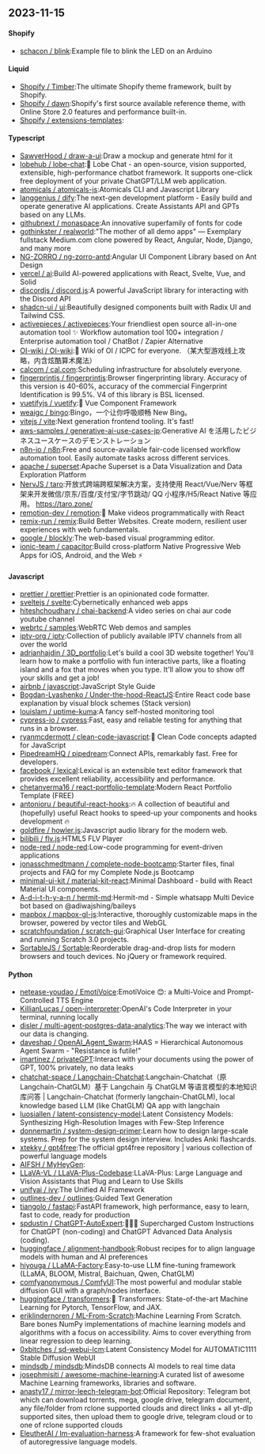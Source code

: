 ## 2023-11-15

#### Shopify
* [schacon / blink](https://github.com/schacon/blink):Example file to blink the LED on an Arduino

#### Liquid
* [Shopify / Timber](https://github.com/Shopify/Timber):The ultimate Shopify theme framework, built by Shopify.
* [Shopify / dawn](https://github.com/Shopify/dawn):Shopify's first source available reference theme, with Online Store 2.0 features and performance built-in.
* [Shopify / extensions-templates](https://github.com/Shopify/extensions-templates):

#### Typescript
* [SawyerHood / draw-a-ui](https://github.com/SawyerHood/draw-a-ui):Draw a mockup and generate html for it
* [lobehub / lobe-chat](https://github.com/lobehub/lobe-chat):🤖 Lobe Chat - an open-source, vision supported, extensible, high-performance chatbot framework. It supports one-click free deployment of your private ChatGPT/LLM web application.
* [atomicals / atomicals-js](https://github.com/atomicals/atomicals-js):Atomicals CLI and Javascript Library
* [langgenius / dify](https://github.com/langgenius/dify):The next-gen development platform - Easily build and operate generative AI applications. Create Assistants API and GPTs based on any LLMs.
* [githubnext / monaspace](https://github.com/githubnext/monaspace):An innovative superfamily of fonts for code
* [gothinkster / realworld](https://github.com/gothinkster/realworld):"The mother of all demo apps" — Exemplary fullstack Medium.com clone powered by React, Angular, Node, Django, and many more
* [NG-ZORRO / ng-zorro-antd](https://github.com/NG-ZORRO/ng-zorro-antd):Angular UI Component Library based on Ant Design
* [vercel / ai](https://github.com/vercel/ai):Build AI-powered applications with React, Svelte, Vue, and Solid
* [discordjs / discord.js](https://github.com/discordjs/discord.js):A powerful JavaScript library for interacting with the Discord API
* [shadcn-ui / ui](https://github.com/shadcn-ui/ui):Beautifully designed components built with Radix UI and Tailwind CSS.
* [activepieces / activepieces](https://github.com/activepieces/activepieces):Your friendliest open source all-in-one automation tool ✨ Workflow automation tool 100+ integration / Enterprise automation tool / ChatBot / Zapier Alternative
* [OI-wiki / OI-wiki](https://github.com/OI-wiki/OI-wiki):🌟 Wiki of OI / ICPC for everyone. （某大型游戏线上攻略，内含炫酷算术魔法）
* [calcom / cal.com](https://github.com/calcom/cal.com):Scheduling infrastructure for absolutely everyone.
* [fingerprintjs / fingerprintjs](https://github.com/fingerprintjs/fingerprintjs):Browser fingerprinting library. Accuracy of this version is 40-60%, accuracy of the commercial Fingerprint Identification is 99.5%. V4 of this library is BSL licensed.
* [vuetifyjs / vuetify](https://github.com/vuetifyjs/vuetify):🐉 Vue Component Framework
* [weaigc / bingo](https://github.com/weaigc/bingo):Bingo，一个让你呼吸顺畅 New Bing。
* [vitejs / vite](https://github.com/vitejs/vite):Next generation frontend tooling. It's fast!
* [aws-samples / generative-ai-use-cases-jp](https://github.com/aws-samples/generative-ai-use-cases-jp):Generative AI を活用したビジネスユースケースのデモンストレーション
* [n8n-io / n8n](https://github.com/n8n-io/n8n):Free and source-available fair-code licensed workflow automation tool. Easily automate tasks across different services.
* [apache / superset](https://github.com/apache/superset):Apache Superset is a Data Visualization and Data Exploration Platform
* [NervJS / taro](https://github.com/NervJS/taro):开放式跨端跨框架解决方案，支持使用 React/Vue/Nerv 等框架来开发微信/京东/百度/支付宝/字节跳动/ QQ 小程序/H5/React Native 等应用。 https://taro.zone/
* [remotion-dev / remotion](https://github.com/remotion-dev/remotion):🎥 Make videos programmatically with React
* [remix-run / remix](https://github.com/remix-run/remix):Build Better Websites. Create modern, resilient user experiences with web fundamentals.
* [google / blockly](https://github.com/google/blockly):The web-based visual programming editor.
* [ionic-team / capacitor](https://github.com/ionic-team/capacitor):Build cross-platform Native Progressive Web Apps for iOS, Android, and the Web ⚡️

#### Javascript
* [prettier / prettier](https://github.com/prettier/prettier):Prettier is an opinionated code formatter.
* [sveltejs / svelte](https://github.com/sveltejs/svelte):Cybernetically enhanced web apps
* [hiteshchoudhary / chai-backend](https://github.com/hiteshchoudhary/chai-backend):A video series on chai aur code youtube channel
* [webrtc / samples](https://github.com/webrtc/samples):WebRTC Web demos and samples
* [iptv-org / iptv](https://github.com/iptv-org/iptv):Collection of publicly available IPTV channels from all over the world
* [adrianhajdin / 3D_portfolio](https://github.com/adrianhajdin/3D_portfolio):Let's build a cool 3D website together! You'll learn how to make a portfolio with fun interactive parts, like a floating island and a fox that moves when you type. It'll allow you to show off your skills and get a job!
* [airbnb / javascript](https://github.com/airbnb/javascript):JavaScript Style Guide
* [Bogdan-Lyashenko / Under-the-hood-ReactJS](https://github.com/Bogdan-Lyashenko/Under-the-hood-ReactJS):Entire React code base explanation by visual block schemes (Stack version)
* [louislam / uptime-kuma](https://github.com/louislam/uptime-kuma):A fancy self-hosted monitoring tool
* [cypress-io / cypress](https://github.com/cypress-io/cypress):Fast, easy and reliable testing for anything that runs in a browser.
* [ryanmcdermott / clean-code-javascript](https://github.com/ryanmcdermott/clean-code-javascript):🛁 Clean Code concepts adapted for JavaScript
* [PipedreamHQ / pipedream](https://github.com/PipedreamHQ/pipedream):Connect APIs, remarkably fast. Free for developers.
* [facebook / lexical](https://github.com/facebook/lexical):Lexical is an extensible text editor framework that provides excellent reliability, accessibility and performance.
* [chetanverma16 / react-portfolio-template](https://github.com/chetanverma16/react-portfolio-template):Modern React Portfolio Template (FREE)
* [antonioru / beautiful-react-hooks](https://github.com/antonioru/beautiful-react-hooks):🔥 A collection of beautiful and (hopefully) useful React hooks to speed-up your components and hooks development 🔥
* [goldfire / howler.js](https://github.com/goldfire/howler.js):Javascript audio library for the modern web.
* [bilibili / flv.js](https://github.com/bilibili/flv.js):HTML5 FLV Player
* [node-red / node-red](https://github.com/node-red/node-red):Low-code programming for event-driven applications
* [jonasschmedtmann / complete-node-bootcamp](https://github.com/jonasschmedtmann/complete-node-bootcamp):Starter files, final projects and FAQ for my Complete Node.js Bootcamp
* [minimal-ui-kit / material-kit-react](https://github.com/minimal-ui-kit/material-kit-react):Minimal Dashboard - build with React Material UI components.
* [A-d-i-t-h-y-a-n / hermit-md](https://github.com/A-d-i-t-h-y-a-n/hermit-md):Hermit-md - Simple whatsapp Multi Device bot based on @adiwajshing/baileys
* [mapbox / mapbox-gl-js](https://github.com/mapbox/mapbox-gl-js):Interactive, thoroughly customizable maps in the browser, powered by vector tiles and WebGL
* [scratchfoundation / scratch-gui](https://github.com/scratchfoundation/scratch-gui):Graphical User Interface for creating and running Scratch 3.0 projects.
* [SortableJS / Sortable](https://github.com/SortableJS/Sortable):Reorderable drag-and-drop lists for modern browsers and touch devices. No jQuery or framework required.

#### Python
* [netease-youdao / EmotiVoice](https://github.com/netease-youdao/EmotiVoice):EmotiVoice 😊: a Multi-Voice and Prompt-Controlled TTS Engine
* [KillianLucas / open-interpreter](https://github.com/KillianLucas/open-interpreter):OpenAI's Code Interpreter in your terminal, running locally
* [disler / multi-agent-postgres-data-analytics](https://github.com/disler/multi-agent-postgres-data-analytics):The way we interact with our data is changing.
* [daveshap / OpenAI_Agent_Swarm](https://github.com/daveshap/OpenAI_Agent_Swarm):HAAS = Hierarchical Autonomous Agent Swarm - "Resistance is futile!"
* [imartinez / privateGPT](https://github.com/imartinez/privateGPT):Interact with your documents using the power of GPT, 100% privately, no data leaks
* [chatchat-space / Langchain-Chatchat](https://github.com/chatchat-space/Langchain-Chatchat):Langchain-Chatchat（原Langchain-ChatGLM）基于 Langchain 与 ChatGLM 等语言模型的本地知识库问答 | Langchain-Chatchat (formerly langchain-ChatGLM), local knowledge based LLM (like ChatGLM) QA app with langchain
* [luosiallen / latent-consistency-model](https://github.com/luosiallen/latent-consistency-model):Latent Consistency Models: Synthesizing High-Resolution Images with Few-Step Inference
* [donnemartin / system-design-primer](https://github.com/donnemartin/system-design-primer):Learn how to design large-scale systems. Prep for the system design interview. Includes Anki flashcards.
* [xtekky / gpt4free](https://github.com/xtekky/gpt4free):The official gpt4free repository | various collection of powerful language models
* [AIFSH / MyHeyGen](https://github.com/AIFSH/MyHeyGen):
* [LLaVA-VL / LLaVA-Plus-Codebase](https://github.com/LLaVA-VL/LLaVA-Plus-Codebase):LLaVA-Plus: Large Language and Vision Assistants that Plug and Learn to Use Skills
* [unifyai / ivy](https://github.com/unifyai/ivy):The Unified AI Framework
* [outlines-dev / outlines](https://github.com/outlines-dev/outlines):Guided Text Generation
* [tiangolo / fastapi](https://github.com/tiangolo/fastapi):FastAPI framework, high performance, easy to learn, fast to code, ready for production
* [spdustin / ChatGPT-AutoExpert](https://github.com/spdustin/ChatGPT-AutoExpert):🚀🧠💬 Supercharged Custom Instructions for ChatGPT (non-coding) and ChatGPT Advanced Data Analysis (coding).
* [huggingface / alignment-handbook](https://github.com/huggingface/alignment-handbook):Robust recipes for to align language models with human and AI preferences
* [hiyouga / LLaMA-Factory](https://github.com/hiyouga/LLaMA-Factory):Easy-to-use LLM fine-tuning framework (LLaMA, BLOOM, Mistral, Baichuan, Qwen, ChatGLM)
* [comfyanonymous / ComfyUI](https://github.com/comfyanonymous/ComfyUI):The most powerful and modular stable diffusion GUI with a graph/nodes interface.
* [huggingface / transformers](https://github.com/huggingface/transformers):🤗 Transformers: State-of-the-art Machine Learning for Pytorch, TensorFlow, and JAX.
* [eriklindernoren / ML-From-Scratch](https://github.com/eriklindernoren/ML-From-Scratch):Machine Learning From Scratch. Bare bones NumPy implementations of machine learning models and algorithms with a focus on accessibility. Aims to cover everything from linear regression to deep learning.
* [0xbitches / sd-webui-lcm](https://github.com/0xbitches/sd-webui-lcm):Latent Consistency Model for AUTOMATIC1111 Stable Diffusion WebUI
* [mindsdb / mindsdb](https://github.com/mindsdb/mindsdb):MindsDB connects AI models to real time data
* [josephmisiti / awesome-machine-learning](https://github.com/josephmisiti/awesome-machine-learning):A curated list of awesome Machine Learning frameworks, libraries and software.
* [anasty17 / mirror-leech-telegram-bot](https://github.com/anasty17/mirror-leech-telegram-bot):Official Repository: Telegram bot which can download torrents, mega, google drive, telegram document, any file/folder from rclone supported clouds and direct links + all yt-dlp supported sites, then upload them to google drive, telegram cloud or to one of rclone supported clouds
* [EleutherAI / lm-evaluation-harness](https://github.com/EleutherAI/lm-evaluation-harness):A framework for few-shot evaluation of autoregressive language models.
